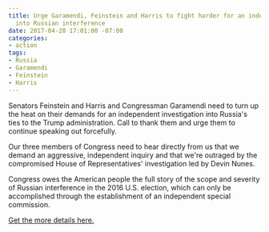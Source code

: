 ```yaml
---
title: Urge Garamendi, Feinstein and Harris to fight harder for an independent investigation
  into Russian interference
date: 2017-04-20 17:01:00 -07:00
categories:
- action
tags:
- Russia
- Garamendi
- Feinstein
- Harris
---
```


Senators Feinstein and Harris and Congressman Garamendi need to turn up the heat on their demands for an independent investigation into Russia's ties to the Trump administration. Call to thank them and urge them to continue speaking out forcefully.

Our three members of Congress need to hear directly from us that we demand an aggressive, independent inquiry and that we're outraged by the compromised House of Representatives' investigation led by Devin Nunes. 

Congress owes the American people the full story of the scope and severity of Russian interference in the 2016 U.S. election, which can only be accomplished through the establishment of an independent special commission. 

[Get the more details here.](https://www.indivisibleguide.com/resource/demand-member-congress-supports-independent-investigation-russian-interference-2016-u-s-election/)
